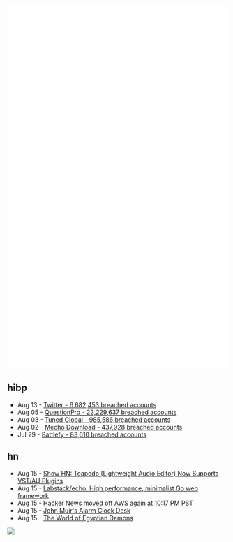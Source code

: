 ![Metrics](https://raw.githubusercontent.com/phixion/phixion/master/metrics.svg)

## hibp

<!--
for https://github.com/phixion/phixion/blob/main/.github/workflows/feeds.yml
-->
<!--START_SECTION:haveibeenpwnd-->
- Aug 13 - [Twitter - 6,682,453 breached accounts](https://haveibeenpwned.com/PwnedWebsites#Twitter)
- Aug 05 - [QuestionPro - 22,229,637 breached accounts](https://haveibeenpwned.com/PwnedWebsites#QuestionPro)
- Aug 03 - [Tuned Global - 985,586 breached accounts](https://haveibeenpwned.com/PwnedWebsites#TunedGlobal)
- Aug 02 - [Mecho Download - 437,928 breached accounts](https://haveibeenpwned.com/PwnedWebsites#MechoDownload)
- Jul 29 - [Battlefy - 83,610 breached accounts](https://haveibeenpwned.com/PwnedWebsites#Battlefy)
<!--END_SECTION:haveibeenpwnd-->

## hn

<!--
for https://github.com/phixion/phixion/blob/main/.github/workflows/feeds.yml
-->
<!--START_SECTION:hn-->
- Aug 15 - [Show HN: Teapodo (Lightweight Audio Editor) Now Supports VST/AU Plugins](https://teapodo.com/releases)
- Aug 15 - [Labstack/echo: High performance, minimalist Go web framework](https://github.com/labstack/echo)
- Aug 15 - [Hacker News moved off AWS again at 10:17 PM PST](https://news.ycombinator.com/item?id=32466203)
- Aug 15 - [John Muir's Alarm Clock Desk](https://www.atlasobscura.com/places/john-muirs-alarm-clock-desk)
- Aug 15 - [The World of Egyptian Demons](https://www.archaeology.org/issues/465-2205/features/10481-the-world-of-egyptian-demons)
<!--END_SECTION:hn-->

<!--
for https://yhype.me
-->
![](https://hit.yhype.me/github/profile?user_id=13013670)
